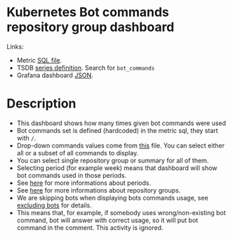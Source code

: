 <h1 id="kubernetes-dashboard">Kubernetes Bot commands repository group dashboard</h1>
<p>Links:</p>
<ul>
<li>Metric <a href="https://github.com/cncf/devstats/blob/master/metrics/kubernetes/bot_commands.sql" target="_blank">SQL file</a>.</li>
<li>TSDB <a href="https://github.com/cncf/devstats/blob/master/metrics/kubernetes/metrics.yaml" target="_blank">series definition</a>. Search for <code>bot_commands</code></li>
<li>Grafana dashboard <a href="https://github.com/cncf/devstats/blob/master/grafana/dashboards/kubernetes/bot-commands-repository-groups.json" target="_blank">JSON</a>.</li>
</ul>
<h1 id="description">Description</h1>
<ul>
<li>This dashboard shows how many times given bot commands were used</li>
<li>Bot commands set is defined (hardcoded) in the metric sql, they start with <code>/</code>.</li>
<li>Drop-down commands values come from <a href="https://github.com/cncf/devstats/blob/master/metrics/kubernetes/bot_commands_tags.sql" target="_blank">this</a> file. You can select either all or a subset of all commands to display.</li>
<li>You can select single repository group or summary for all of them.</li>
<li>Selecting period (for example week) means that dashboard will show bot commands used in those periods.</li>
<li>See <a href="https://github.com/cncf/devstats/blob/master/docs/periods.md" target="_blank">here</a> for more informations about periods.</li>
<li>See <a href="https://github.com/cncf/devstats/blob/master/docs/repository_groups.md" target="_blank">here</a> for more informations about repository groups.</li>
<li>We are skipping bots when displaying bots commands usage, see <a href="https://github.com/cncf/devstats/blob/master/docs/excluding_bots.md" target="_blank">excluding bots</a> for details.</li>
<li>This means that, for example, if somebody uses wrong/non-existing bot command, bot will answer with correct usage, so it will put bot command in the comment. This activity is ignored.</li>
</ul>

